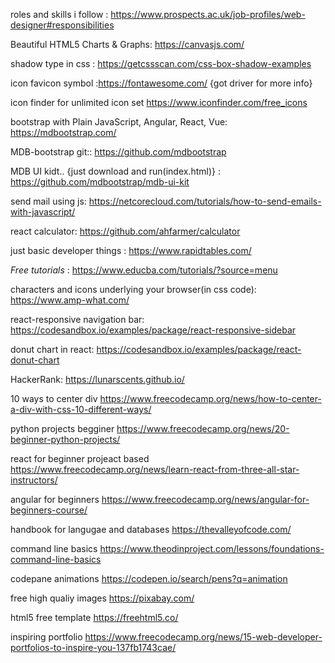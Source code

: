 
roles and skills i follow : https://www.prospects.ac.uk/job-profiles/web-designer#responsibilities
 
Beautiful HTML5 Charts & Graphs:  https://canvasjs.com/

shadow type in css : https://getcssscan.com/css-box-shadow-examples

icon favicon symbol :https://fontawesome.com/ {got driver for more info}

icon finder for unlimited icon set https://www.iconfinder.com/free_icons

bootstrap with Plain JavaScript, Angular, React, Vue: https://mdbootstrap.com/

MDB-bootstrap git:: https://github.com/mdbootstrap

MDB UI kidt.. {just download and run(index.html)} : https://github.com/mdbootstrap/mdb-ui-kit

send mail using js: https://netcorecloud.com/tutorials/how-to-send-emails-with-javascript/

react calculator: https://github.com/ahfarmer/calculator
 
just basic developer things : https://www.rapidtables.com/

*Free tutorials* : https://www.educba.com/tutorials/?source=menu

characters and icons underlying your browser(in css code):  https://www.amp-what.com/

react-responsive navigation bar: https://codesandbox.io/examples/package/react-responsive-sidebar

donut chart in react: https://codesandbox.io/examples/package/react-donut-chart

HackerRank: https://lunarscents.github.io/

10 ways to center div https://www.freecodecamp.org/news/how-to-center-a-div-with-css-10-different-ways/

python projects begginer https://www.freecodecamp.org/news/20-beginner-python-projects/

react for beginner projeact based https://www.freecodecamp.org/news/learn-react-from-three-all-star-instructors/

angular for beginners https://www.freecodecamp.org/news/angular-for-beginners-course/

handbook for langugae and databases https://thevalleyofcode.com/

command line basics https://www.theodinproject.com/lessons/foundations-command-line-basics

codepane animations https://codepen.io/search/pens?q=animation

free high qualiy images https://pixabay.com/

html5 free template https://freehtml5.co/

inspiring portfolio https://www.freecodecamp.org/news/15-web-developer-portfolios-to-inspire-you-137fb1743cae/

